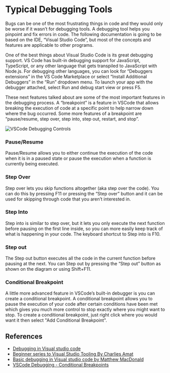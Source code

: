 
# Typical Debugging Tools



Bugs can be one of the most frustrating things in code and they would only be worse if it wasn’t for debugging tools. A debugging tool helps you pinpoint and fix errors in code. The following documentation is going to be based on the IDE, “Visual Studio Code”, but most of the concepts and features are applicable to other programs.

One of the best things about Visual Studio Code is its great debugging support. VS Code has built-in debugging support for JavaScript, TypeScript, or any other language that gets transpiled to JavaScript with Node.js. For debugging other languages, you can look for “Debuggers extensions” in the VS Code Marketplace or select “Install Additional Debuggers” in the “Run” dropdown menu. To launch your app with the debugger attached, select Run and debug start view or press F5.

These next features talked about are some of the most important features in the debugging process. A “breakpoint” is a feature in VSCode that allows breaking the execution of code at a specific point to help narrow down where the bug occurred. Some more features of a breakpoint are “pause/resume, step over, step into, step out, restart, and stop”.

![VSCode Debugging Controls](https://cdn.discordapp.com/attachments/545335773939892259/958873040685502535/updatedcontrols.jpg)

### Pause/Resume 

Pause/Resume allows you to either continue the execution of the code when it is in a paused state or pause the execution when a function is currently being executed. 

### Step Over

Step over lets you skip functions altogether (aka step over the code). You can do this by pressing F11 or pressing the “Step over” button and it can be used for skipping through code that you aren’t interested in. 

### Step Into

Step into is similar to step over, but it lets you only execute the next function before pausing on the first line inside, so you can more easily keep track of what is happening in your code. The keyboard shortcut to Step into is F10. 

### Step out

The Step out button executes all the code in the current function before pausing at the next. You can Step out by pressing the “Step out” button as shown on the diagram or using Shift+F11.

### Conditional Breakpoint
A little more advanced feature in VSCode’s built-in debugger is you can create a conditional breakpoint. A conditional breakpoint allows you to pause the execution of your code after certain conditions have been met which gives you much more control to stop exactly where you might want to stop. To create a conditional breakpoint, just right click where you would want it then select "Add Conditional Breakpoint".





## References
 - [Debugging in Visual studio code](https://code.visualstudio.com/Docs/editor/debugging/)
 - [Beginner series to Visual Studio Tooling By Charlies Amat](https://docs.microsoft.com/en-us/shows/beginners-series-to-vs-tooling-for-unity-developers/conditional-breakpoints-4-of-5--beginners-series-to-vs-tooling-for-unity-developers)
 - [Basic debugging in Visual studio code by Matthew MacDonald](https://medium.com/young-coder/basic-debugging-in-visual-studio-code-b9a5d193fe7b)
 - [VSCode Debugging - Conditional Breakpoints](https://ephos.github.io/posts/2017-9-10-VSCode-Debugging-CondBreakPoint#:~:text=To%20add%20a%20conditional%20breakpoint,options%2C%20Hit%20Count%20and%20Expression.)
